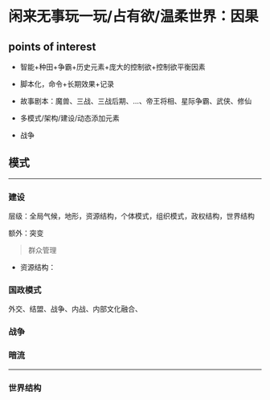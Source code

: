 # 闲来无事玩一玩/占有欲/温柔世界：因果

## points of interest
- 智能+种田+争霸+历史元素+庞大的控制欲+控制欲平衡因素
- 脚本化，命令+长期效果+记录

- 故事剧本：魔兽、三战、三战后期、...、帝王将相、星际争霸、武侠、修仙
- 多模式/架构/建设/动态添加元素
- 战争


## 模式

----------------------------------

### 建设


层级：全局气候，地形，资源结构，个体模式，组织模式，政权结构，世界结构

额外：突变

> 群众管理


- 资源结构：

### 国政模式

外交、结盟、战争、内战、内部文化融合、

### 战争
### 暗流

--------------------------
### 世界结构






